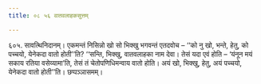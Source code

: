 ```yaml
---
title: ०८ ५६ वातवलाहकसुत्तम्

---
```


६०५. सावत्थिनिदानम्। एकमन्तं निसिन्नो खो सो भिक्खु भगवन्तं एतदवोच – ‘‘को नु खो, भन्ते, हेतु, को पच्चयो, येनेकदा वातो होती’’ति? ‘‘सन्ति, भिक्खु, वातवलाहका नाम देवा। तेसं यदा एवं होति – ‘यंनून मयं सकाय रतिया वसेय्यामा’ति, तेसं तं चेतोपणिधिमन्वाय वातो होति। अयं खो, भिक्खु, हेतु, अयं पच्चयो, येनेकदा वातो होती’’ति। छप्पञ्ञासमम्।  

